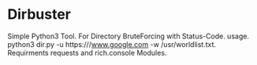 # Dirbuster
Simple Python3 Tool.
For Directory BruteForcing with Status-Code.
usage.
python3 dir.py -u https:///www.google.com -w /usr/worldlist.txt.
Requirments  requests and rich.console Modules.


